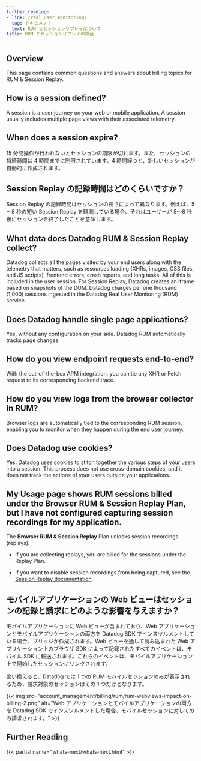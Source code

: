 ```yaml
---
further_reading:
- link: /real_user_monitoring/
  tag: ドキュメント
  text: RUM とセッションリプレイについて
title: RUM とセッションリプレイの課金
---
```


## Overview

This page contains common questions and answers about billing topics for RUM & Session Replay.

## How is a session defined?

A session is a user journey on your web or mobile application. A session usually includes multiple page views with their associated telemetry.

## When does a session expire?

15 分間操作が行われないとセッションの期限が切れます。また、セッションの持続時間は 4 時間までに制限されています。4 時間経つと、新しいセッションが自動的に作成されます。

## Session Replay の記録時間はどのくらいですか？

Session Replay の記録時間はセッションの長さによって異なります。例えば、5～8 秒の短い Session Replay を観測している場合、それはユーザーが 5～8 秒後にセッションを終了したことを意味します。

## What data does Datadog RUM & Session Replay collect?

Datadog collects all the pages visited by your end users along with the telemetry that matters, such as resources loading (XHRs, images, CSS files, and JS scripts), frontend errors, crash reports, and long tasks. All of this is included in the user session. For Session Replay, Datadog creates an iframe based on snapshots of the DOM. Datadog charges per one thousand (1,000) sessions ingested in the Datadog Real User Monitoring (RUM) service.

## Does Datadog handle single page applications?

Yes, without any configuration on your side. Datadog RUM automatically tracks page changes.

## How do you view endpoint requests end-to-end?

With the out-of-the-box APM integration, you can tie any XHR or Fetch request to its corresponding backend trace.

## How do you view logs from the browser collector in RUM?

Browser logs are automatically tied to the corresponding RUM session, enabling you to monitor when they happen during the end user journey.

## Does Datadog use cookies?

Yes. Datadog uses cookies to stitch together the various steps of your users into a session. This process does not use cross-domain cookies, and it does not track the actions of your users outside your applications.

## My Usage page shows RUM sessions billed under the Browser RUM & Session Replay Plan, but I have not configured capturing session recordings for my application.

The **Browser RUM & Session Replay** Plan unlocks session recordings (replays).

- If you are collecting replays, you are billed for the sessions under the Replay Plan.

- If you want to disable session recordings from being captured, see the [Session Replay documentation][1].

## モバイルアプリケーションの Web ビューはセッションの記録と請求にどのような影響を与えますか？

モバイルアプリケーションに Web ビューが含まれており、Web アプリケーションとモバイルアプリケーションの両方を Datadog SDK でインスツルメントしている場合、ブリッジが作成されます。Web ビューを通して読み込まれた Web アプリケーション上のブラウザ SDK によって記録されたすべてのイベントは、モバイル SDK に転送されます。これらのイベントは、モバイルアプリケーション上で開始したセッションにリンクされます。

言い換えると、Datadog では 1 つの RUM モバイルセッションのみが表示されるため、請求対象のセッションはその 1 つだけとなります。

{{< img src="account_management/billing/rum/rum-webviews-impact-on-billing-2.png" alt="Web アプリケーションとモバイルアプリケーションの両方を Datadog SDK でインスツルメントした場合、モバイルセッションに対してのみ請求されます。" >}}

## Further Reading

{{< partial name="whats-next/whats-next.html" >}}

[1]: /ja/real_user_monitoring/session_replay/browser#disable-session-replay
